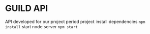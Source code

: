 # GUILD API
API developed for our project period project
install dependencies
`npm install`
start node server
`npm start`